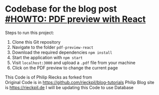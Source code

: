 # Codebase for the blog post [#HOWTO: PDF preview with React](https://rieckpil.de/howto-pdf-preview-with-react/)

Steps to run this project:

1. Clone this Git repository
2. Navigate to the folder `pdf-preview-react`
3. Download the required dependencies `npm install`
4. Start the application with `npm start`
5. Visit `localhost:3000` and upload a `.pdf` file from your machine
6. Click on the PDF preview to change the current page

This Code is of Philip Riecks as forked from  
Original Code is in https://github.com/rieckpil/blog-tutorials
Philip Blog site is https://rieckpil.de
  I will be updating this Code to use Database